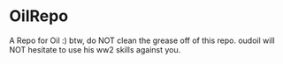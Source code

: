 # OilRepo
A Repo for Oil :)
btw, do NOT clean the grease off of this repo. oudoil will NOT hesitate to use his ww2 skills against you.
